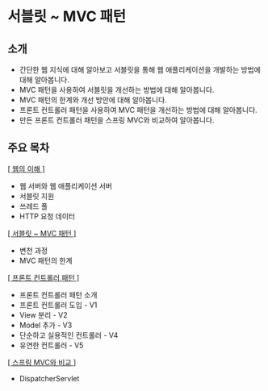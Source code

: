 # 서블릿 ~ MVC 패턴

## 소개

- 간단한 웹 지식에 대해 알아보고 서블릿을 통해 웹 애플리케이션을 개발하는 방법에 대해 알아봅니다.
- MVC 패턴을 사용하여 서블릿을 개선하는 방법에 대해 알아봅니다.
- MVC 패턴의 한계와 개선 방안에 대해 알아봅니다.
- 프론트 컨트롤러 패턴을 사용하여 MVC 패턴을 개선하는 방법에 대해 알아봅니다.
- 만든 프론트 컨트롤러 패턴을 스프링 MVC와 비교하여 알아봅니다.

## 주요 목차

[[ 웹의 이해 ]](https://github.com/woosungkim0123/spring-jpa-deep-dive/tree/master/spring_mvc_basic/servlet/notion/web)

- 웹 서버와 웹 애플리케이션 서버
- 서블릿 지원
- 쓰레드 풀
- HTTP 요청 데이터

[[ 서블릿 ~ MVC 패턴 ]](https://github.com/woosungkim0123/spring-jpa-deep-dive/tree/master/spring_mvc_basic/servlet/notion/mvc)

- 변천 과정
- MVC 패턴의 한계

[[ 프론트 컨트롤러 패턴 ]](https://github.com/woosungkim0123/spring-jpa-deep-dive/tree/master/spring_mvc_basic/servlet/notion/front_controller)

- 프론트 컨트롤러 패턴 소개
- 프론트 컨트롤러 도입 - V1
- View 분리 - V2
- Model 추가 - V3
- 단순하고 실용적인 컨트롤러 - V4
- 유연한 컨트롤러 - V5

[[ 스프링 MVC와 비교 ]](https://github.com/woosungkim0123/spring-jpa-deep-dive/tree/master/spring_mvc_basic/servlet/notion/compare_spring)

- DispatcherServlet
